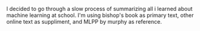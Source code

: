 I decided to go through a slow process of summarizing all i learned about machine learning at school. 
I'm using bishop's book as primary text, other online text as suppliment, and MLPP by murphy as reference. 
